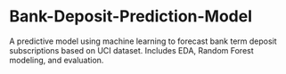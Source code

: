 # Bank-Deposit-Prediction-Model
A predictive model using machine learning to forecast bank term deposit subscriptions based on UCI dataset. Includes EDA, Random Forest modeling, and evaluation.
